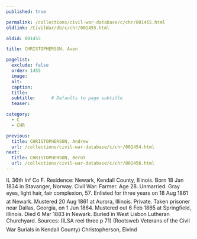 ```yaml
---
published: true

permalink: /collections/civil-war-database/c/chr/001455.html
oldlink: /CivilWar/db/c/chr/001455.html

oldid: 001455

title: CHRISTOPHERSON, Aven

pagelist:
  exclude: false
  order: 1455
  image: 
  alt:
  caption:
  title:
  subtitle:      # Defaults to page subtitle
  teaser:

category: 
  - C 
  - CHR

previous:
  title: CHRISTOPHERSON, Andrew
  url: /collections/civil-war-database/c/chr/001454.html  
next:
  title: CHRISTOPHERSON, Bernt
  url: /collections/civil-war-database/c/chr/001456.html   
---
```

IL 36th Inf Co F. Residence: Newark, Kendall County, Illinois. Born 18 Jan 1834 in Stavanger, Norway. Civil War: Farmer. Age 28. Unmarried. Gray eyes, light hair, fair complexion, 5&#146;7&#148;. Enlisted for three years on 18 Aug 1861 at Newark. Mustered 20 Aug 1861 at Aurora, Illinois. Private. Taken prisoner near Dallas, Georgia, on 1 Jun 1864. Mustered out 6 Feb 1865 at Springfield, Illinois. Died 6 Mar 1883 in Newark. Buried in West Lisbon Lutheran Churchyard. Sources: (ILSA reel three p 71) (Rootsweb &#147;Veterans of the Civil War Burials in Kendall County&#148;) &#147;Christopherson, Eivind&#148;